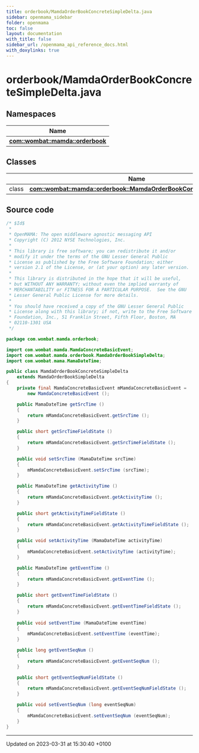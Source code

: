 ```yaml
---
title: orderbook/MamdaOrderBookConcreteSimpleDelta.java
sidebar: openmama_sidebar
folder: openmama
toc: false
layout: documentation
with_title: false
sidebar_url: /openmama_api_reference_docs.html
with_doxylinks: true
---
```


# orderbook/MamdaOrderBookConcreteSimpleDelta.java



## Namespaces

| Name           |
| -------------- |
| **[com::wombat::mamda::orderbook](namespacecom_1_1wombat_1_1mamda_1_1orderbook.html)**  |

## Classes

|                | Name           |
| -------------- | -------------- |
| class | **[com::wombat::mamda::orderbook::MamdaOrderBookConcreteSimpleDelta](classcom_1_1wombat_1_1mamda_1_1orderbook_1_1MamdaOrderBookConcreteSimpleDelta.html)**  |




## Source code

```java
/* $Id$
 *
 * OpenMAMA: The open middleware agnostic messaging API
 * Copyright (C) 2012 NYSE Technologies, Inc.
 *
 * This library is free software; you can redistribute it and/or
 * modify it under the terms of the GNU Lesser General Public
 * License as published by the Free Software Foundation; either
 * version 2.1 of the License, or (at your option) any later version.
 *
 * This library is distributed in the hope that it will be useful,
 * but WITHOUT ANY WARRANTY; without even the implied warranty of
 * MERCHANTABILITY or FITNESS FOR A PARTICULAR PURPOSE.  See the GNU
 * Lesser General Public License for more details.
 *
 * You should have received a copy of the GNU Lesser General Public
 * License along with this library; if not, write to the Free Software
 * Foundation, Inc., 51 Franklin Street, Fifth Floor, Boston, MA
 * 02110-1301 USA
 */

package com.wombat.mamda.orderbook;

import com.wombat.mamda.MamdaConcreteBasicEvent;
import com.wombat.mamda.orderbook.MamdaOrderBookSimpleDelta;
import com.wombat.mama.MamaDateTime;

public class MamdaOrderBookConcreteSimpleDelta
    extends MamdaOrderBookSimpleDelta
{
    private final MamdaConcreteBasicEvent mMamdaConcreteBasicEvent =
        new MamdaConcreteBasicEvent ();

    public MamaDateTime getSrcTime ()
    {
        return mMamdaConcreteBasicEvent.getSrcTime ();
    }

    public short getSrcTimeFieldState ()
    {
        return mMamdaConcreteBasicEvent.getSrcTimeFieldState ();
    }

    public void setSrcTime (MamaDateTime srcTime)
    {
        mMamdaConcreteBasicEvent.setSrcTime (srcTime);
    }

    public MamaDateTime getActivityTime ()
    {
        return mMamdaConcreteBasicEvent.getActivityTime ();
    }

    public short getActivityTimeFieldState ()
    {
        return mMamdaConcreteBasicEvent.getActivityTimeFieldState ();
    }

    public void setActivityTime (MamaDateTime activityTime)
    {
        mMamdaConcreteBasicEvent.setActivityTime (activityTime);
    }

    public MamaDateTime getEventTime ()
    {
        return mMamdaConcreteBasicEvent.getEventTime ();
    }

    public short getEventTimeFieldState ()
    {
        return mMamdaConcreteBasicEvent.getEventTimeFieldState ();
    }
    
    public void setEventTime (MamaDateTime eventTime)
    {
        mMamdaConcreteBasicEvent.setEventTime (eventTime);
    }

    public long getEventSeqNum ()
    {
        return mMamdaConcreteBasicEvent.getEventSeqNum ();
    }

    public short getEventSeqNumFieldState ()
    {
        return mMamdaConcreteBasicEvent.getEventSeqNumFieldState ();
    }

    public void setEventSeqNum (long eventSeqNum)
    {
        mMamdaConcreteBasicEvent.setEventSeqNum (eventSeqNum);
    }
}
```


-------------------------------

Updated on 2023-03-31 at 15:30:40 +0100
